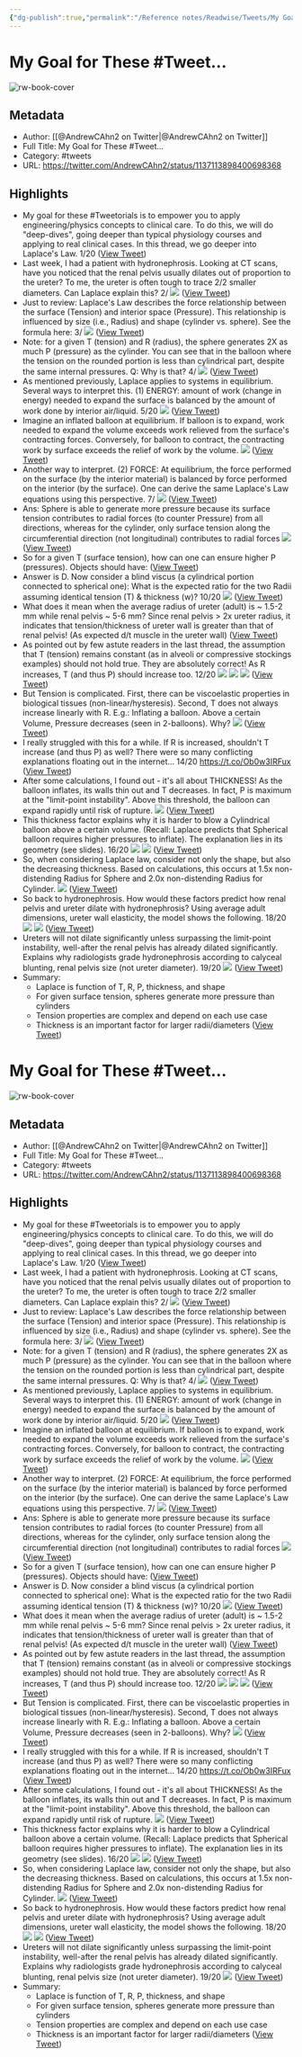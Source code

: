 ```yaml
---
{"dg-publish":true,"permalink":"/Reference notes/Readwise/Tweets/My Goal for These #Tweet.../"}
---
```


# My Goal for These #Tweet...

![rw-book-cover](https://pbs.twimg.com/profile_images/1128851291512418304/kHDFHkdk.png)

## Metadata
- Author: [[@AndrewCAhn2 on Twitter\|@AndrewCAhn2 on Twitter]]
- Full Title: My Goal for These #Tweet...
- Category: #tweets
- URL: https://twitter.com/AndrewCAhn2/status/1137113898400698368

## Highlights
- My goal for these #Tweetorials is to empower you to apply engineering/physics concepts to clinical care. To do this, we will do "deep-dives", going deeper than typical physiology courses and applying to real clinical cases. In this thread, we go deeper into Laplace's Law.
  1/20 ([View Tweet](https://twitter.com/AndrewCAhn2/status/1137113898400698368))
- Last week, I had a patient with hydronephrosis. Looking at CT scans, have you noticed that the renal pelvis usually dilates out of proportion to the ureter? To me, the ureter is often tough to trace 2/2 smaller diameters. Can Laplace explain this?
  2/ 
  ![](https://pbs.twimg.com/media/D8fM9MgUcAAZ1Tb.jpg) ([View Tweet](https://twitter.com/AndrewCAhn2/status/1137113899373752320))
- Just to review: Laplace's Law describes the force relationship between the surface (Tension) and interior space (Pressure). This relationship is influenced by size (i.e., Radius) and shape (cylinder vs. sphere). See the formula here: 
  3/ 
  ![](https://pbs.twimg.com/media/D8fOrGYU8AAq-4k.jpg) ([View Tweet](https://twitter.com/AndrewCAhn2/status/1137113901164687361))
- Note: for a given T (tension) and R (radius), the sphere generates 2X as much P (pressure) as the cylinder. You can see that in the balloon where the tension on the rounded portion is less than cylindrical part, despite the same internal pressures. Q: Why is that?
  4/ 
  ![](https://pbs.twimg.com/media/D8fO8TPUwAEuHVC.jpg) ([View Tweet](https://twitter.com/AndrewCAhn2/status/1137113902964064256))
- As mentioned previously, Laplace applies to systems in equilibrium. Several ways to interpret this. 
  (1) ENERGY: amount of work (change in energy) needed to expand the surface is balanced by the amount of work done by interior air/liquid. 
  5/20 
  ![](https://pbs.twimg.com/media/D8fPKAcUcAAHjcr.jpg) ([View Tweet](https://twitter.com/AndrewCAhn2/status/1137113904788623360))
- Imagine an inflated balloon at equilibrium. If balloon is to expand, work needed to expand the volume exceeds work relieved from the surface's contracting forces. Conversely, for balloon to contract, the contracting work by surface exceeds the relief of work by the volume. 
  ![](https://pbs.twimg.com/media/D8fPkcrVUAEKUpI.jpg) ([View Tweet](https://twitter.com/AndrewCAhn2/status/1137113906474676224))
- Another way to interpret. 
  (2) FORCE: At equilibrium, the force performed on the surface (by the interior material) is balanced by force performed on the interior (by the surface). One can derive the same Laplace's Law equations using this perspective. 
  7/ 
  ![](https://pbs.twimg.com/media/D8fP0c6UIAEx6Ew.jpg) ([View Tweet](https://twitter.com/AndrewCAhn2/status/1137113909305827328))
- Ans: Sphere is able to generate more pressure because its surface tension contributes to radial forces (to counter Pressure) from all directions, whereas for the cylinder, only surface tension along the circumferential direction (not longitudinal) contributes to radial forces 
  ![](https://pbs.twimg.com/media/D8fQGwQUEAEdGOa.jpg) ([View Tweet](https://twitter.com/AndrewCAhn2/status/1137113911000354816))
- So for a given T (surface tension), how can one can ensure higher P (pressures). Objects should have: ([View Tweet](https://twitter.com/AndrewCAhn2/status/1137113916637454336))
- Answer is D. 
  Now consider a blind viscus (a cylindrical portion connected to spherical one): 
  What is the expected ratio for the two Radii assuming identical tension (T) & thickness (w)? 
  10/20 
  ![](https://pbs.twimg.com/media/D8fQvxNUIAAgNIm.jpg) ([View Tweet](https://twitter.com/AndrewCAhn2/status/1137113917488898048))
- What does it mean when the average radius of ureter (adult) is ~ 1.5-2 mm while renal pelvis ~ 5-6 mm? 
  Since renal pelvis > 2x ureter radius, it indicates that tension/thickness of ureter wall is greater than that of renal pelvis! (As expected d/t muscle in the ureter wall) ([View Tweet](https://twitter.com/AndrewCAhn2/status/1137113919250526208))
- As pointed out by few astute readers in the last thread, the assumption that T (tension) remains constant (as in alveoli or compressive stockings examples) should not hold true. They are absolutely correct! As R increases, T (and thus P) should increase too. 
  12/20 
  ![](https://pbs.twimg.com/media/D8fRdczVUAAcEV7.jpg) 
  ![](https://pbs.twimg.com/media/D8fV2-7VsAETfGW.jpg) 
  ![](https://pbs.twimg.com/media/D8fV-5HV4AAX0z4.jpg) ([View Tweet](https://twitter.com/AndrewCAhn2/status/1137113920164884480))
- But Tension is complicated. 
  First, there can be viscoelastic properties in biological tissues (non-linear/hysteresis). 
  Second, T does not always increase linearly with R. E.g.: Inflating a balloon. Above a certain Volume, Pressure decreases (seen in 2-balloons). Why? 
  ![](https://pbs.twimg.com/media/D8fR06XU0AAn87S.jpg) ([View Tweet](https://twitter.com/AndrewCAhn2/status/1137113922404700161))
- I really struggled with this for a while. If R is increased, shouldn't T increase (and thus P) as well? There were so many conflicting explanations floating out in the internet...
  14/20 https://t.co/Ob0w3IRFux ([View Tweet](https://twitter.com/AndrewCAhn2/status/1137113924396961792))
- After some calculations, I found out - it's all about THICKNESS! 
  As the balloon inflates, its walls thin out and T decreases. In fact, P is maximum at the "limit-point instability". Above this threshold, the balloon can expand rapidly until risk of rupture. 
  ![](https://pbs.twimg.com/media/D8fSikrUcAAgbAI.png) ([View Tweet](https://twitter.com/AndrewCAhn2/status/1137113928255692801))
- This thickness factor explains why it is harder to blow a Cylindrical balloon above a certain volume. (Recall: Laplace predicts that Spherical balloon requires higher pressures to inflate). The explanation lies in its geometry (see slides).
  16/20 
  ![](https://pbs.twimg.com/media/D8fSziBVUAAi410.png) 
  ![](https://pbs.twimg.com/media/D8fS4isU8AAk8e2.jpg) ([View Tweet](https://twitter.com/AndrewCAhn2/status/1137113930663284737))
- So, when considering Laplace law, consider not only the shape, but also the decreasing thickness. 
  Based on calculations, this occurs at 1.5x non-distending Radius for Sphere and 2.0x non-distending Radius for Cylinder. 
  ![](https://pbs.twimg.com/media/D8fTRLuU8AAQB7Q.jpg) ([View Tweet](https://twitter.com/AndrewCAhn2/status/1137113932294791168))
- So back to hydronephrosis. How would these factors predict how renal pelvis and ureter dilate with hydronephrosis? Using average adult dimensions, ureter wall elasticity, the model shows the following. 
  18/20 
  ![](https://pbs.twimg.com/media/D8fTblHU0AAoJ6k.jpg) 
  ![](https://pbs.twimg.com/media/D8fT2F4U8AAw9dg.jpg) ([View Tweet](https://twitter.com/AndrewCAhn2/status/1137113934140329984))
- Ureters will not dilate significantly unless surpassing the limit-point instability, well-after the renal pelvis has already dilated significantly. Explains why radiologists grade hydronephrosis according to calyceal blunting, renal pelvis size (not ureter diameter).
  19/20 
  ![](https://pbs.twimg.com/media/D8fT__RUEAAUOxt.png) ([View Tweet](https://twitter.com/AndrewCAhn2/status/1137113937491574784))
- Summary:
  * Laplace is function of T, R, P, thickness, and shape
  * For given surface tension, spheres generate more pressure than cylinders
  * Tension properties are complex and depend on each use case
  * Thickness is an important factor for larger radii/diameters ([View Tweet](https://twitter.com/AndrewCAhn2/status/1137113939760697344))
# My Goal for These #Tweet...

![rw-book-cover](https://pbs.twimg.com/profile_images/1128851291512418304/kHDFHkdk.png)

## Metadata
- Author: [[@AndrewCAhn2 on Twitter\|@AndrewCAhn2 on Twitter]]
- Full Title: My Goal for These #Tweet...
- Category: #tweets
- URL: https://twitter.com/AndrewCAhn2/status/1137113898400698368

## Highlights
- My goal for these #Tweetorials is to empower you to apply engineering/physics concepts to clinical care. To do this, we will do "deep-dives", going deeper than typical physiology courses and applying to real clinical cases. In this thread, we go deeper into Laplace's Law.
  1/20 ([View Tweet](https://twitter.com/AndrewCAhn2/status/1137113898400698368))
- Last week, I had a patient with hydronephrosis. Looking at CT scans, have you noticed that the renal pelvis usually dilates out of proportion to the ureter? To me, the ureter is often tough to trace 2/2 smaller diameters. Can Laplace explain this?
  2/ 
  ![](https://pbs.twimg.com/media/D8fM9MgUcAAZ1Tb.jpg) ([View Tweet](https://twitter.com/AndrewCAhn2/status/1137113899373752320))
- Just to review: Laplace's Law describes the force relationship between the surface (Tension) and interior space (Pressure). This relationship is influenced by size (i.e., Radius) and shape (cylinder vs. sphere). See the formula here: 
  3/ 
  ![](https://pbs.twimg.com/media/D8fOrGYU8AAq-4k.jpg) ([View Tweet](https://twitter.com/AndrewCAhn2/status/1137113901164687361))
- Note: for a given T (tension) and R (radius), the sphere generates 2X as much P (pressure) as the cylinder. You can see that in the balloon where the tension on the rounded portion is less than cylindrical part, despite the same internal pressures. Q: Why is that?
  4/ 
  ![](https://pbs.twimg.com/media/D8fO8TPUwAEuHVC.jpg) ([View Tweet](https://twitter.com/AndrewCAhn2/status/1137113902964064256))
- As mentioned previously, Laplace applies to systems in equilibrium. Several ways to interpret this. 
  (1) ENERGY: amount of work (change in energy) needed to expand the surface is balanced by the amount of work done by interior air/liquid. 
  5/20 
  ![](https://pbs.twimg.com/media/D8fPKAcUcAAHjcr.jpg) ([View Tweet](https://twitter.com/AndrewCAhn2/status/1137113904788623360))
- Imagine an inflated balloon at equilibrium. If balloon is to expand, work needed to expand the volume exceeds work relieved from the surface's contracting forces. Conversely, for balloon to contract, the contracting work by surface exceeds the relief of work by the volume. 
  ![](https://pbs.twimg.com/media/D8fPkcrVUAEKUpI.jpg) ([View Tweet](https://twitter.com/AndrewCAhn2/status/1137113906474676224))
- Another way to interpret. 
  (2) FORCE: At equilibrium, the force performed on the surface (by the interior material) is balanced by force performed on the interior (by the surface). One can derive the same Laplace's Law equations using this perspective. 
  7/ 
  ![](https://pbs.twimg.com/media/D8fP0c6UIAEx6Ew.jpg) ([View Tweet](https://twitter.com/AndrewCAhn2/status/1137113909305827328))
- Ans: Sphere is able to generate more pressure because its surface tension contributes to radial forces (to counter Pressure) from all directions, whereas for the cylinder, only surface tension along the circumferential direction (not longitudinal) contributes to radial forces 
  ![](https://pbs.twimg.com/media/D8fQGwQUEAEdGOa.jpg) ([View Tweet](https://twitter.com/AndrewCAhn2/status/1137113911000354816))
- So for a given T (surface tension), how can one can ensure higher P (pressures). Objects should have: ([View Tweet](https://twitter.com/AndrewCAhn2/status/1137113916637454336))
- Answer is D. 
  Now consider a blind viscus (a cylindrical portion connected to spherical one): 
  What is the expected ratio for the two Radii assuming identical tension (T) & thickness (w)? 
  10/20 
  ![](https://pbs.twimg.com/media/D8fQvxNUIAAgNIm.jpg) ([View Tweet](https://twitter.com/AndrewCAhn2/status/1137113917488898048))
- What does it mean when the average radius of ureter (adult) is ~ 1.5-2 mm while renal pelvis ~ 5-6 mm? 
  Since renal pelvis > 2x ureter radius, it indicates that tension/thickness of ureter wall is greater than that of renal pelvis! (As expected d/t muscle in the ureter wall) ([View Tweet](https://twitter.com/AndrewCAhn2/status/1137113919250526208))
- As pointed out by few astute readers in the last thread, the assumption that T (tension) remains constant (as in alveoli or compressive stockings examples) should not hold true. They are absolutely correct! As R increases, T (and thus P) should increase too. 
  12/20 
  ![](https://pbs.twimg.com/media/D8fRdczVUAAcEV7.jpg) 
  ![](https://pbs.twimg.com/media/D8fV2-7VsAETfGW.jpg) 
  ![](https://pbs.twimg.com/media/D8fV-5HV4AAX0z4.jpg) ([View Tweet](https://twitter.com/AndrewCAhn2/status/1137113920164884480))
- But Tension is complicated. 
  First, there can be viscoelastic properties in biological tissues (non-linear/hysteresis). 
  Second, T does not always increase linearly with R. E.g.: Inflating a balloon. Above a certain Volume, Pressure decreases (seen in 2-balloons). Why? 
  ![](https://pbs.twimg.com/media/D8fR06XU0AAn87S.jpg) ([View Tweet](https://twitter.com/AndrewCAhn2/status/1137113922404700161))
- I really struggled with this for a while. If R is increased, shouldn't T increase (and thus P) as well? There were so many conflicting explanations floating out in the internet...
  14/20 https://t.co/Ob0w3IRFux ([View Tweet](https://twitter.com/AndrewCAhn2/status/1137113924396961792))
- After some calculations, I found out - it's all about THICKNESS! 
  As the balloon inflates, its walls thin out and T decreases. In fact, P is maximum at the "limit-point instability". Above this threshold, the balloon can expand rapidly until risk of rupture. 
  ![](https://pbs.twimg.com/media/D8fSikrUcAAgbAI.png) ([View Tweet](https://twitter.com/AndrewCAhn2/status/1137113928255692801))
- This thickness factor explains why it is harder to blow a Cylindrical balloon above a certain volume. (Recall: Laplace predicts that Spherical balloon requires higher pressures to inflate). The explanation lies in its geometry (see slides).
  16/20 
  ![](https://pbs.twimg.com/media/D8fSziBVUAAi410.png) 
  ![](https://pbs.twimg.com/media/D8fS4isU8AAk8e2.jpg) ([View Tweet](https://twitter.com/AndrewCAhn2/status/1137113930663284737))
- So, when considering Laplace law, consider not only the shape, but also the decreasing thickness. 
  Based on calculations, this occurs at 1.5x non-distending Radius for Sphere and 2.0x non-distending Radius for Cylinder. 
  ![](https://pbs.twimg.com/media/D8fTRLuU8AAQB7Q.jpg) ([View Tweet](https://twitter.com/AndrewCAhn2/status/1137113932294791168))
- So back to hydronephrosis. How would these factors predict how renal pelvis and ureter dilate with hydronephrosis? Using average adult dimensions, ureter wall elasticity, the model shows the following. 
  18/20 
  ![](https://pbs.twimg.com/media/D8fTblHU0AAoJ6k.jpg) 
  ![](https://pbs.twimg.com/media/D8fT2F4U8AAw9dg.jpg) ([View Tweet](https://twitter.com/AndrewCAhn2/status/1137113934140329984))
- Ureters will not dilate significantly unless surpassing the limit-point instability, well-after the renal pelvis has already dilated significantly. Explains why radiologists grade hydronephrosis according to calyceal blunting, renal pelvis size (not ureter diameter).
  19/20 
  ![](https://pbs.twimg.com/media/D8fT__RUEAAUOxt.png) ([View Tweet](https://twitter.com/AndrewCAhn2/status/1137113937491574784))
- Summary:
  * Laplace is function of T, R, P, thickness, and shape
  * For given surface tension, spheres generate more pressure than cylinders
  * Tension properties are complex and depend on each use case
  * Thickness is an important factor for larger radii/diameters ([View Tweet](https://twitter.com/AndrewCAhn2/status/1137113939760697344))
